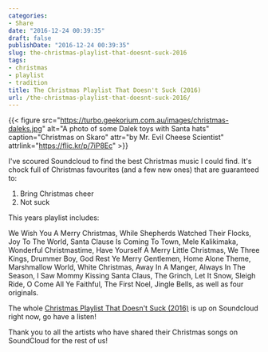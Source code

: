 ```yaml
---
categories:
- Share
date: "2016-12-24 00:39:35"
draft: false
publishDate: "2016-12-24 00:39:35"
slug: the-christmas-playlist-that-doesnt-suck-2016
tags:
- christmas
- playlist
- tradition
title: The Christmas Playlist That Doesn't Suck (2016)
url: /the-christmas-playlist-that-doesnt-suck-2016/
---
```


{{< figure src="https://turbo.geekorium.com.au/images/christmas-daleks.jpg" alt="A photo of some Dalek toys with Santa hats" caption="Christmas on Skaro" attr="by Mr. Evil Cheese Scientist" attrlink="https://flic.kr/p/7iP8Ec" >}}

I've scoured Soundcloud to find the best Christmas music I could find. It's chock full of Christmas favourites (and a few new ones) that are guaranteed to:

1.  Bring Christmas cheer
2.  Not suck

This years playlist includes:

We Wish You A Merry Christmas, While Shepherds Watched Their Flocks, Joy To The World, Santa Clause Is Coming To Town, Mele Kalikimaka, Wonderful Christmastime, Have Yourself A Merry Little Christmas, We Three Kings, Drummer Boy, God Rest Ye Merry Gentlemen, Home Alone Theme, Marshmallow World, White Christmas, Away In A Manger, Always In The Season, I Saw Mommy Kissing Santa Claus, The Grinch, Let It Snow, Sleigh Ride, O Come All Ye Faithful, The First Noel, Jingle Bells, as well as four originals.

The whole [Christmas Playlist That Doesn't Suck (2016)](https://soundcloud.com/screenbeard/sets/christmas-playlist-2016) is up on Soundcloud right now, go have a listen!

Thank you to all the artists who have shared their Christmas songs on SoundCloud for the rest of us!
